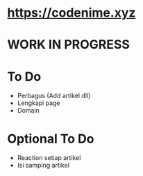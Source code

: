 # https://codenime.xyz
# WORK IN PROGRESS

# To Do

- Perbagus (Add artikel dll)
- Lengkapi page
- Domain

# Optional To Do 
- Reaction setiap artikel
- Isi samping artikel 
